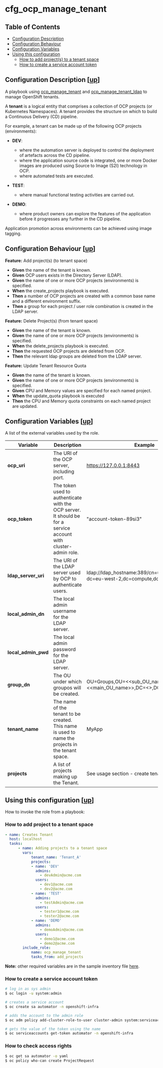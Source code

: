 # cfg_ocp_manage_tenant

<a name="toc"></a>
## Table of Contents 
- [Configuration Description](#description)
- [Configuration Behaviour](#behaviour)
- [Configuration Variables](#variables)
- [Using this configuration](#using)
    - [How to add project(s) to a tenant space](#create-tenant)
    - [How to create a service account token](#create-token)

<a name="description"></a>
## Configuration Description [[up](#toc)]

A playbook using [ocp_manage_tenant](https://github.com/prometeo-cloud/ocp_manage_tenant_with_oc) and [ocp_manage_tenant_ldap](https://github.com/prometeo-cloud/ocp_manage_tenant_ldap) to manage OpenShift tenants.  

A **tenant** is a logical entity that comprises a collection of OCP projects (or Kubernetes Namespaces). 
A tenant provides the structure on which to build a Continuous Delivery (CD) pipeline.  

For example, a tenant can be made up of the following OCP projects (environments):  
- **DEV**: 
    - where the automation server is deployed to control the deployment of artefacts across the CD pipeline.
    - where the application source code is integrated, one or more Docker images are produced using Source to Image (S2I) technology in OCP.
    - where automated tests are executed.
    
- **TEST**: 
    - where manual functional testing activities are carried out. 
    
- **DEMO**:
    - where product owners can explore the features of the application before it progresses any further in the CD   pipeline.

Application promotion across environments can be achieved using image tagging.


<a name="behaviour"></a>
## Configuration Behaviour [[up](#toc)]

**Feature:** Add project(s) (to tenant space)
- **Given** the name of the tenant is known.
- **Given** OCP users exists in the Directory Server (LDAP).
- **Given** the name of one or more OCP projects (environments) is specified.
- **When** the create_projects playbook is executed.
- **Then** a number of OCP projects are created with a common base name and a different environment suffix.
- **Then** a group for each project / user role combination is created in the LDAP server. 

**Feature:** Delete Project(s) (from tenant space)
- **Given** the name of the tenant is known.
- **Given** the name of one or more OCP projects (environments) is specified.
- **When** the delete_projects playbook is executed.
- **Then** the requested OCP projects are deleted from OCP.
- **Then** the relevant ldap groups are deleted from the LDAP server.

**Feature:** Update Tenant Resource Quota
- **Given** the name of the tenant is known.
- **Given** the name of one or more OCP projects (environments) is specified.
- **Given** CPU and Memory values are specified for each named project.
- **When** the update_quota playbook is executed
- **Then** the CPU and Memory quota constraints on each named project are updated.

<a name="variables"></a>
## Configuration Variables [[up](#toc)]

A list of the external variables used by the role.

| Variable  | Description  | Example  | 
|---|---|---|
| **ocp_uri**  | The URI of the OCP server, including port.  |  https://127.0.0.1:8443 |
| **ocp_token**  | The token used to authenticate with the OCP server. It should be for a service account with cluster-admin role.  | "account-token-89si3" |
| **ldap_server_uri**  | The URI of the LDAP server used by OCP to authenticate users. | ldap://ldap_hostname:389/cn=users,cn=accounts, dc=eu-west-2,dc=compute,dc=internal?uid  |
| **local_admin_dn**  | The local admin username for the LDAP server. |  |
| **local_admin_pwd** | The local admin password for the LDAP server. |  |
| **group_dn** | The OU under which groupos will be created. | OU=Groups,OU=<<sub_OU_name>>,OU=<<main_OU_name>>,DC=<<domain>>,DC=com |
| **tenant_name**  | The name of the tenant to be created. This name is used to name the projects in the tenant space.  | MyApp  |
| **projects**  | A list of projects making up the Tenant. | See usage section - create tenant. |

<a name="using"></a>
## Using this configuration [[up](#toc)]

How to invoke the role from a playbook:

<a name="create-tenant"></a>
### How to add project to a tenant space

```yaml
- name: Creates Tenant
  host: localhost
  tasks:
      - name: Adding projects to a tenant space
        vars:
            tenant_name: 'Tenant_A'
            projects: 
            - name: 'DEV'
              admins:
                - devAdmin@acme.com
              users:
                - dev1@acme.com
                - dev2@acme.com
            - name: 'TEST'
              admins:
                - testAdmin@acme.com
              users:
                - tester1@acme.com
                - tester2@acme.com
            - name: 'DEMO'
              admins:
                - demoAdmin@acme.com
              users:
                - demo1@acme.com
                - demo2@acme.com
        include_role:
            name: ocp_manage_tenant
            tasks_from: add_projects
```

**Note:** other required variables are in the sample inventory file [here](./inventories/group_vars/control.yml).

<a name="create-token"></a>
### How to create a service account token

```bash
# log in as sys admin
$ oc login -u system:admin

# creates a service account
$ oc create sa automator -n openshift-infra

# adds the account to the admin role
$ oc adm policy add-cluster-role-to-user cluster-admin system:serviceaccount:openshift-infra:automator

# gets the value of the token using the name
$ oc serviceaccounts get-token automator -n openshift-infra
```

### How to check access rights

```bash
$ oc get sa automator -o yaml
$ oc policy who-can create ProjectRequest
```